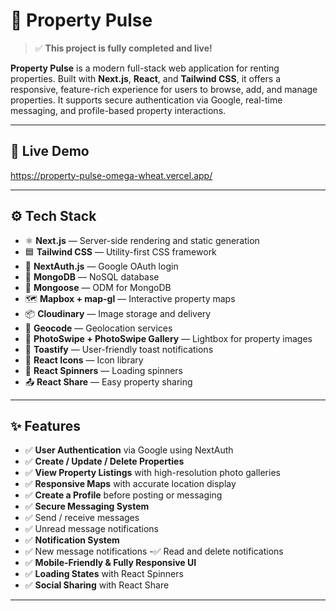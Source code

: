 # 🏡 Property Pulse

> ✅ **This project is fully completed and live!**

**Property Pulse** is a modern full-stack web application for renting properties. Built with **Next.js**, **React**, and **Tailwind CSS**, it offers a responsive, feature-rich experience for users to browse, add, and manage properties. It supports secure authentication via Google, real-time messaging, and profile-based property interactions.

---

## 🚀 Live Demo

https://property-pulse-omega-wheat.vercel.app/

---

## ⚙️ Tech Stack

- ⚛️ **Next.js** — Server-side rendering and static generation
- 🟦 **Tailwind CSS** — Utility-first CSS framework
- 🔗 **NextAuth.js** — Google OAuth login
- 🌿 **MongoDB** — NoSQL database
- 🧬 **Mongoose** — ODM for MongoDB
- 🗺️ **Mapbox + map-gl** — Interactive property maps
- 📦 **Cloudinary** — Image storage and delivery
- 📍 **Geocode** — Geolocation services
- 📸 **PhotoSwipe + PhotoSwipe Gallery** — Lightbox for property images
- 🔔 **Toastify** — User-friendly toast notifications
- 💌 **React Icons** — Icon library
- 🔁 **React Spinners** — Loading spinners
- 📤 **React Share** — Easy property sharing

---

## ✨ Features

- ✅ **User Authentication** via Google using NextAuth
- ✅ **Create / Update / Delete Properties**
- ✅ **View Property Listings** with high-resolution photo galleries
- ✅ **Responsive Maps** with accurate location display
- ✅ **Create a Profile** before posting or messaging
- ✅ **Secure Messaging System**
- ✅ Send / receive messages
- ✅  Unread message notifications
- ✅ **Notification System**
- ✅  New message notifications
 -✅  Read and delete notifications
- ✅ **Mobile-Friendly & Fully Responsive UI**
- ✅ **Loading States** with React Spinners
- ✅ **Social Sharing** with React Share

---


